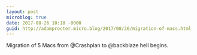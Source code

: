```yaml
---
layout: post
microblog: true
date: 2017-08-26 10:18 -0000
guid: http://adamprocter.micro.blog/2017/08/26/migration-of-macs.html
---
```

Migration of 5 Macs from @Crashplan to @backblaze hell begins. 
